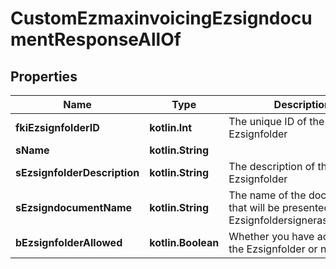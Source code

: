 
# CustomEzmaxinvoicingEzsigndocumentResponseAllOf

## Properties
Name | Type | Description | Notes
------------ | ------------- | ------------- | -------------
**fkiEzsignfolderID** | **kotlin.Int** | The unique ID of the Ezsignfolder | 
**sName** | **kotlin.String** |  | 
**sEzsignfolderDescription** | **kotlin.String** | The description of the Ezsignfolder | 
**sEzsigndocumentName** | **kotlin.String** | The name of the document that will be presented to Ezsignfoldersignerassociations | 
**bEzsignfolderAllowed** | **kotlin.Boolean** | Whether you have access to the Ezsignfolder or not | 



